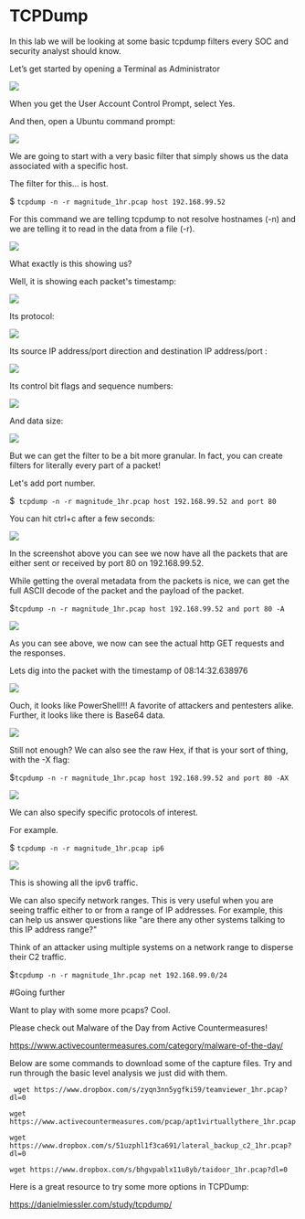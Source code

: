 

# TCPDump

In this lab we will be looking at some basic tcpdump filters every SOC and security analyst should know.

Let’s get started by opening a Terminal as Administrator


![](attachments/Clipboard_2020-06-12-10-36-44.png)


When you get the User Account Control Prompt, select Yes.

And then, open a Ubuntu command prompt:

![](attachments/Clipboard_2020-06-17-08-32-51.png)

We are going to start with a very basic filter that simply shows us the data associated with a specific host.

The filter for this...  is host.

$ `tcpdump -n -r magnitude_1hr.pcap host 192.168.99.52`

For this command we are telling tcpdump to not resolve hostnames (-n) and we are telling it to read in the data from a file (-r).

![](attachments/Clipboard_2020-12-09-18-14-50.png)

What exactly is this showing us?

Well, it is showing each packet's timestamp:

![](attachments/Clipboard_2020-12-09-18-15-50.png)

Its protocol:

![](attachments/Clipboard_2020-12-09-18-16-09.png)

Its source IP address/port direction and destination IP address/port :

![](attachments/Clipboard_2020-12-09-18-17-05.png)

Its control bit flags and sequence numbers:

![](attachments/Clipboard_2020-12-09-18-18-25.png)

And data size:


![](attachments/Clipboard_2020-12-09-18-18-51.png)


But we can get the filter to be a bit more granular.  In fact, you can create filters for literally every part of a packet!

Let's add port number.

$` tcpdump -n -r magnitude_1hr.pcap host 192.168.99.52 and port 80`

You can hit ctrl+c after a few seconds:

![](attachments/Clipboard_2020-12-09-18-21-25.png)

In the screenshot above you can see we now have all the packets that are either sent or received by port 80 on 192.168.99.52.

While getting the overal metadata from the packets is nice, we can get the full ASCII decode of the packet and the payload of the packet.

$`tcpdump -n -r magnitude_1hr.pcap host 192.168.99.52 and port 80 -A`

![](attachments/Clipboard_2020-12-09-18-23-36.png)

As you can see above, we now can see the actual http GET requests and the responses.  

Lets dig into the packet with the timestamp of 08:14:32.638976

![](attachments/Clipboard_2020-12-09-18-24-48.png)

Ouch, it looks like PowerShell!!!  A favorite of attackers and pentesters alike.  Further, it looks like there is Base64 data.

![](attachments/Clipboard_2020-12-09-18-25-45.png)


Still not enough?  We can also see the raw Hex, if that is your sort of thing, with the -X flag:

$`tcpdump -n -r magnitude_1hr.pcap host 192.168.99.52 and port 80 -AX`


![](attachments/Clipboard_2020-12-09-18-30-36.png)

We can also specify specific protocols of interest.

For example.

$ `tcpdump -n -r magnitude_1hr.pcap ip6`

![](attachments/Clipboard_2020-12-11-08-43-24.png)

This is showing all the ipv6 traffic.

We can also specify network ranges.  This is very useful when you are seeing traffic either to or from a range of IP addresses.  For example, this can help us answer questions like "are there any other systems talking to this IP address range?" 

Think of an attacker using multiple systems on a network range to disperse their C2 traffic.

$`tcpdump -n -r magnitude_1hr.pcap net 192.168.99.0/24`

#Going further

Want to play with some more pcaps?  Cool.

Please check out Malware of the Day from Active Countermeasures!

https://www.activecountermeasures.com/category/malware-of-the-day/

Below are some commands to download some of the capture files.  Try and run through the basic level analysis we just did with them.

` wget https://www.dropbox.com/s/zyqn3nn5ygfki59/teamviewer_1hr.pcap?dl=0`


`wget https://www.activecountermeasures.com/pcap/apt1virtuallythere_1hr.pcap`

`wget https://www.dropbox.com/s/51uzphl1f3ca691/lateral_backup_c2_1hr.pcap?dl=0`

`wget https://www.dropbox.com/s/bhgvpablx11u8yb/taidoor_1hr.pcap?dl=0`


Here is a great resource to try some more options in TCPDump:

https://danielmiessler.com/study/tcpdump/






















